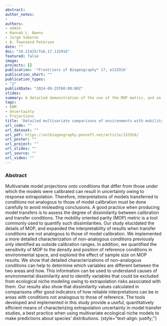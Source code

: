 ```yaml
---
abstract: 
author_notes:
-
authors:
- admin
- Hannah L. Owens
- Jorge Soberón
- A. Townsend Peterson
date: ""
doi: "10.21425/fob.17.132916"
featured: false
image:
projects: []
publication: '*Frontriers of Biogeography* 17, e132916'
publication_short: ""
publication_types:
- "2"
publishDate: "2024-09-25T00:00:00Z"
slides: 
summary: A detailed demonstration of the use of the MOP metric, and an expansion of its functionality.
tags:
- ENM
- Uncertainty
- Projections
title: 'Detailed multivariate comparisons of environments with mobility oriented parity'
url_code: ""
url_dataset: ""
url_pdf: https://onlbiogeography.pensoft.net/article/132916/
url_poster: ""
url_project: ""
url_slides: ""
url_source: ""
url_video: ""
---
```


### Abstract

Multivariate model projections onto conditions that differ from those under 
which the models were calibrated can result in uncertainty owing to response 
extrapolation. Therefore, interpretations of models transferred to conditions 
not analogous to those of model calibration must be done carefully to avoid 
misleading conclusions. A good practice when producing model transfers is to 
assess the degree of dissimilarity between calibration and transfer conditions. 
The mobility oriented parity (MOP) metric is a tool commonly used to quantify 
such dissimilarities. Our study elucidated the details of MOP, and expanded the 
interpretability of results when transfer conditions are not analogous to those 
of model calibration. We implemented a more detailed characterization of 
non-analogous conditions previously only identified as outside calibration 
ranges. In addition, we quantified the sensitivity of MOP to the density and 
position of reference conditions in environmental space, and explored the effect
of sample size on MOP results. We show that detailed characterizations of 
non-analogous conditions can help to determine which variables are different 
between the two areas and how. This information can be used to understand 
causes of environmental dissimilarity and to identify variables that could be 
excluded from ecological niche modeling owing to extrapolation risks associated
with them. Our results also show that dissimilarity values calculated in 
comparisons offer good indicators of how reliable interpretations can be in 
areas with conditions not analogous to those of reference. The tools developed 
and implemented in this study provide a useful, quantitatively efficient means 
of characterizing extrapolation uncertainty in model transfer studies, a best 
practice when using multivariate ecological niche models to make predictions 
about species’ distributions.
{style="text-align: justify;"}

<br>
